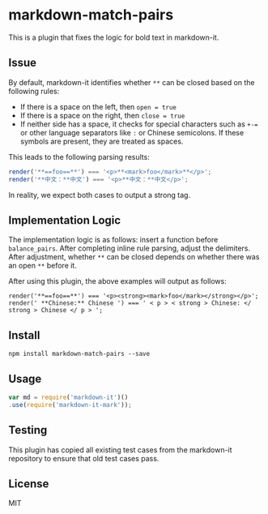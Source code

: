# markdown-match-pairs

This is a plugin that fixes the logic for bold text in markdown-it.

## Issue

By default, markdown-it identifies whether `**` can be closed based on the following rules:

- If there is a space on the left, then `open = true`
- If there is a space on the right, then `close = true`
- If neither side has a space, it checks for special characters such as `+-=` or other language separators like `:` or Chinese semicolons. If these symbols are present, they are treated as spaces.

This leads to the following parsing results:

```js
render('**==foo==**') === '<p>**<mark>foo</mark>**</p>';
render('**中文：**中文') === '<p>**中文：**中文</p>';
```

In reality, we expect both cases to output a strong tag.

## Implementation Logic

The implementation logic is as follows: insert a function before `balance_pairs`. After completing inline rule parsing, adjust the delimiters. After adjustment, whether `**` can be closed depends on whether there was an open `**` before it.

After using this plugin, the above examples will output as follows:

```jsjs
render('**==foo==**') === '<p><strong><mark>foo</mark></strong></p>';
render(' **Chinese:** Chinese ') === ' < p > < strong > Chinese: </ strong > Chinese </ p > ';
```

## Install

```
npm install markdown-match-pairs --save
```

## Usage

```js
var md = require('markdown-it')()
.use(require('markdown-it-mark'));
```

## Testing

This plugin has copied all existing test cases from the markdown-it repository to ensure that old test cases pass.

## License

MIT